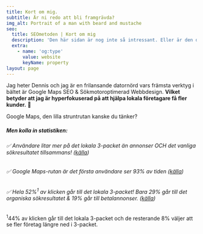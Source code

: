 ```yaml
---
title: Kort om mig.
subtitle: Är ni redo att bli framgrävda?
img_alt: Portrait of a man with beard and mustache
seo:
  title: SEOmetoden | Kort om mig
  description: 'Den här sidan är nog inte så intressant. Eller är den det? '
  extra:
    - name: 'og:type'
      value: website
      keyName: property
layout: page
---
```

Jag heter Dennis och jag är en frilansande datornörd vars främsta verktyg i bältet är Google Maps SEO & Sökmotoroptimerad Webbdesign. **Vilket betyder att
jag är hyperfokuserad på att hjälpa lokala företagare få fler kunder.** :rocket:

Google Maps, den lilla struntrutan kanske du tänker?

##### Men kolla in statistiken:

###### :white_check_mark: Användare litar mer på det lokala 3-packet än annonser OCH det vanliga sökresultatet tillsammans! ([källa](https://www.searchenginewatch.com/2015/08/27/google-local-pack-is-233-percent-more-important/))

###### :white_check_mark: Google Maps-rutan är det första användare ser 93% av tiden  ([källa](https://www.seoclarity.net/how-googles-local-pack-update-has-reshaped-the-organic-landscape-12952/))

###### :white_check_mark: Hela 52%<sup>1</sup> av klicken går till det lokala 3-packet! Bara 29% går till det organiska sökresultatet & 19% går till betalannonser. ([källa](https://moz.com/blog/the-new-snack-pack-where-users-clicking-how-you-can-win))&#xA;&#xA;

<sup>1</sup>44% av klicken går till det lokala 3-packet och de resterande 8% väljer att se fler företag längre ned i 3-packet.
